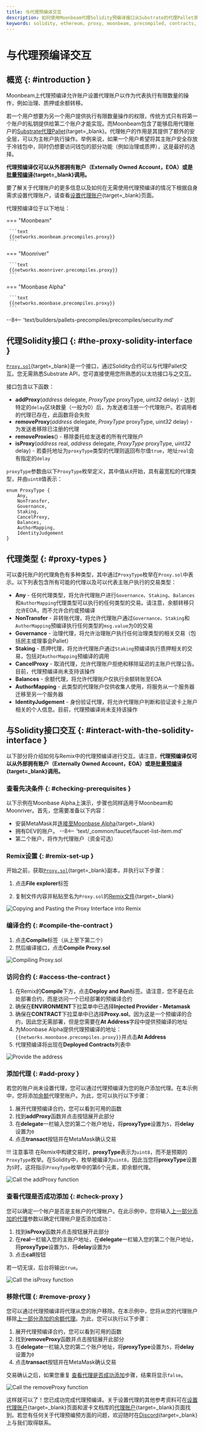 ```yaml
---
title: 与代理预编译交互
description: 如何使用Moonbeam代理Solidity预编译接口从Substrate的代理Pallet添加和移除代理账户。
keywords: solidity, ethereum, proxy, moonbeam, precompiled, contracts, substrate
---
```


# 与代理预编译交互

## 概览 {: #introduction }

Moonbeam上代理预编译允许账户设置代理账户以作为代表执行有限数量的操作，例如治理、质押或余额转移。

若一个用户想要为另一个用户提供执行有限数量操作的权限，传统方式只有将第一个账户的私钥提供给第二个账户才能实现。而Moonbeam包含了能够启用代理账户的[Substrate代理Pallet](/builders/pallets-precompiles/pallets/proxy){target=_blank}。代理帐户的作用是其提供了额外的安全层，可以为主帐户执行操作。举例来说，如果一个用户希望将其主账户安全存放于冷钱包中，同时仍想要访问钱包的部分功能（例如治理或质押），这是最好的选择。

**代理预编译仅可以从外部拥有账户（Externally Owned Account，EOA）或是[批量预编译](/builders/pallets-precompiles/precompiles/batch){target=_blank}调用。**

要了解关于代理账户的更多信息以及如何在无需使用代理预编译的情况下根据自身需求设置代理账户，请查看[设置代理账户](/tokens/manage/proxy-accounts){target=_blank}页面。

代理预编译位于以下地址：

=== "Moonbeam"

     ```text
     {{networks.moonbeam.precompiles.proxy}}
     ```
=== "Moonriver"

     ```text
     {{networks.moonriver.precompiles.proxy}}
     ```
=== "Moonbase Alpha"

     ```text
     {{networks.moonbase.precompiles.proxy}}
     ```

--8<-- 'text/builders/pallets-precompiles/precompiles/security.md'

## 代理Solidity接口 {: #the-proxy-solidity-interface }

[`Proxy.sol`](https://github.com/moonbeam-foundation/moonbeam/blob/master/precompiles/proxy/Proxy.sol){target=_blank}是一个接口，通过Solidity合约可以与代理Pallet交互。您无需熟悉Substrate API，您可直接使用您所熟悉的以太坊接口与之交互。

接口包含以下函数：

 - **addProxy**(*address* delegate, *ProxyType* proxyType, *uint32* delay) - 达到特定的`delay`区块数量（一般为0）后，为发送者注册一个代理账户。若调用者的代理已存在，此函数将会失败
 - **removeProxy**(*address* delegate, *ProxyType* proxyType, *uint32* delay) - 为发送者移除已注册的代理
 - **removeProxies**() - 移除委托给发送者的所有代理账户
 - **isProxy**(*address* real, *address* delegate, *ProxyType* proxyType, *uint32* delay) - 若委托地址为`proxyType`类型的代理则返回布尔值`true`，地址`real`会有指定的`delay`

`proxyType`参数由以下`ProxyType`枚举定义，其中值从`0`开始，具有最宽松的代理类型，并由`uint8`值表示：

```solidity
enum ProxyType {
    Any,
    NonTransfer,
    Governance,
    Staking,
    CancelProxy,
    Balances,
    AuthorMapping,
    IdentityJudgement
}
```

## 代理类型 {: #proxy-types }

可以委托账户的代理角色有多种类型，其中通过`ProxyType`枚举在`Proxy.sol`中表示。以下列表包含所有可能的代理以及可以代表主账户执行的交易类型：

 - **Any** - 任何代理类型，将允许代理账户进行`Governance`、`Staking`、`Balances`和`AuthorMapping`代理类型可以执行的任何类型的交易。请注意，余额转移只允许EOA，而不允许合约或预编译
 - **NonTransfer** - 非转账代理，将允许代理账户通过`Governance`、`Staking`和`AuthorMapping`预编译执行任何类型的`msg.value`为0的交易
 - **Governance** - 治理代理，将允许治理账户执行任何治理类型的相关交易（包括民主或理事会Pallet）
 - **Staking** - 质押代理，将允许代理账户通过`Staking`预编译执行质押相关的交易，包括对`AuthorMapping`预编译的调用
 - **CancelProxy** - 取消代理，允许代理账户拒绝和移除延迟的主账户代理公告。目前，代理预编译尚未支持该操作
 - **Balances** - 余额代理，将允许代理账户仅执行余额转账至EOA
 - **AuthorMapping** - 此类型的代理账户仅供收集人使用，将服务从一个服务器迁移至另一个服务器
 - **IdentityJudgement** - 身份验证代理，将允许代理账户判断和验证波卡上账户相关的个人信息。目前，代理预编译尚未支持该操作

## 与Solidity接口交互 {: #interact-with-the-solidity-interface }

以下部分将介绍如何与Remix中的代理预编译进行交互。请注意，**代理预编译仅可以从外部拥有账户（Externally Owned Account，EOA）或是[批量预编译](/builders/pallets-precompiles/precompiles/batch){target=_blank}调用。**

### 查看先决条件 {: #checking-prerequisites }

以下示例在Moonbase Alpha上演示，步骤也同样适用于Moonbeam和Moonriver。首先，您需要准备以下内容：

 - 安装MetaMask并[连接至Moonbase Alpha](/tokens/connect/metamask/){target=_blank}
 - 拥有DEV的账户。
 --8<-- 'text/_common/faucet/faucet-list-item.md'
 - 第二个账户，将作为代理账户（资金可选）

### Remix设置 {: #remix-set-up }

开始之前，获取[`Proxy.sol`](https://github.com/moonbeam-foundation/moonbeam/blob/master/precompiles/proxy/Proxy.sol){target=_blank}副本，并执行以下步骤：

1. 点击**File explorer**标签

2. 复制文件内容并粘贴至名为`Proxy.sol`的[Remix文件](https://remix.ethereum.org/){target=_blank}

![Copying and Pasting the Proxy Interface into Remix](/images/builders/pallets-precompiles/precompiles/proxy/proxy-1.png)

### 编译合约 {: #compile-the-contract }

1. 点击**Compile**标签（从上至下第二个）
2. 然后编译接口，点击**Compile Proxy.sol**

![Compiling Proxy.sol](/images/builders/pallets-precompiles/precompiles/proxy/proxy-2.png)

### 访问合约 {: #access-the-contract }

1. 在Remix的**Compile**下方，点击**Deploy and Run**标签。请注意，您不是在此处部署合约，而是访问一个已经部署的预编译合约
2. 确保在**ENVIRONMENT**下拉菜单中已选择**Injected Provider - Metamask**
3. 确保在**CONTRACT**下拉菜单中已选择**Proxy.sol**。因为这是一个预编译的合约，因此您无需部署，但是您需要在**At Address**字段中提供预编译的地址
4. 为Moonbase Alpha提供代理预编译的地址：`{{networks.moonbase.precompiles.proxy}}`并点击**At Address**
5. 代理预编译将出现在**Deployed Contracts**列表中

![Provide the address](/images/builders/pallets-precompiles/precompiles/proxy/proxy-3.png)

### 添加代理 {: #add-proxy }

若您的账户尚未设置代理，您可以通过代理预编译为您的账户添加代理。在本示例中，您将添加[余额](#:~:text=Balances)代理至账户。为此，您可以执行以下步骤：

1. 展开代理预编译合约，您可以看到可用的函数
2. 找到**addProxy**函数并点击按钮展开此部分
3. 在**delegate**一栏输入您的第二个账户地址，将**proxyType**设置为`5`，将**delay**设置为`0`
4. 点击**transact**按钮并在MetaMask确认交易

!!! 注意事项
    在Remix中构建交易时，**proxyType**表示为`uint8`，而不是预期的`ProxyType`枚举。在Solidity中，枚举被编译为`uint8`，因此当您将**proxyType**设置为`5`时，这将指示`ProxyType`枚举中的第6个元素，即余额代理。

![Call the addProxy function](/images/builders/pallets-precompiles/precompiles/proxy/proxy-4.png)

### 查看代理是否成功添加 {: #check-proxy } 

您可以确定一个帐户是否是主帐户的代理帐户。在此示例中，您将输入[上一部分添加的代理](#add-proxy)参数以确定代理帐户是否添加成功：

1. 找到**isProxy**函数并点击按钮展开此部分
2. 在**real**一栏输入您的主账户地址，在**delegate**一栏输入您的第二个账户地址，将**proxyType**设置为`5`，将**delay**设置为`0`
3. 点击**call**按钮

若一切无误，后台将输出`true`。

![Call the isProxy function](/images/builders/pallets-precompiles/precompiles/proxy/proxy-5.png)

### 移除代理 {: #remove-proxy }

您可以通过代理预编译将代理从您的账户移除。在本示例中，您将从您的代理账户移除[上一部分添加的余额代理](#add-proxy)。为此，您可以执行以下步骤：

1. 展开代理预编译合约，您可以看到可用的函数
2. 找到**removeProxy**函数并点击按钮展开此部分
3. 在**delegate**一栏输入您的第二个账户地址，将**proxyType**设置为`5`，将**delay**设置为`0`
4. 点击**transact**按钮并在MetaMask确认交易

交易确认之后，如果您重复 [查看代理是否成功添加](#check-proxy)步骤，结果将显示`false`。

![Call the removeProxy function](/images/builders/pallets-precompiles/precompiles/proxy/proxy-6.png)

这样就可以了！您已成功完成代理预编译。关于设置代理的其他参考资料可在[设置代理账户](/tokens/manage/proxy-accounts){target=_blank}页面和波卡文档库的[代理账户](https://wiki.polkadot.network/docs/learn-proxies){target=_blank}页面找到。若您有任何关于代理预编预方面的问题，欢迎随时在[Discord](https://discord.gg/moonbeam){target=_blank}上与我们取得联系。